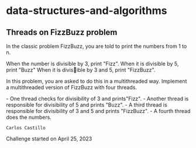 # data-structures-and-algorithms

## Threads on FizzBuzz problem

<p> In the classic problem FizzBuzz, you are told to print the numbers from 1 to n. </p>
<p> When the number is divisible by 3, print "Fizz". When it is divisible by 5, print "Buzz" When it is divisible by 3 and 5, print "FizzBuzz". </p>
<p> In this problem, you are asked to do this in a multithreaded way.  Implement a multithreaded version of FizzBuzz with four threads. </p>
- One thread checks for divisibility of 3 and prints"Fizz". 
- Another thread is responsible for divisibility of 5 and prints "Buzz".
- A third thread is responsible for divisibility of 3 and 5 and prints "FizzBuzz". 
- A fourth thread does the numbers.






```
Carlos Castillo
```
Challenge started on April 25, 2023
